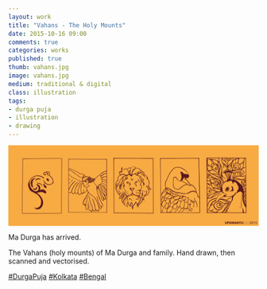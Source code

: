 ```yaml
---
layout: work
title: "Vahans - The Holy Mounts"
date: 2015-10-16 09:00
comments: true
categories: works
published: true
thumb: vahans.jpg
image: vahans.jpg
medium: traditional & digital
class: illustration
tags:
- durga puja
- illustration
- drawing
---
```


<img src="/images/works/vahans.jpg" align="middle"/>

Ma Durga has arrived.

The Vahans (holy mounts) of Ma Durga and family. Hand drawn, then scanned and vectorised.

[#DurgaPuja](https://www.facebook.com/hashtag/durgapuja) [#Kolkata](https://www.facebook.com/hashtag/kolkata) [#Bengal](https://www.facebook.com/hashtag/bengal)